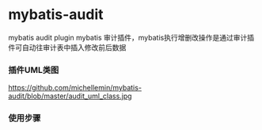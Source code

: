 # mybatis-audit
mybatis audit plugin
mybatis 审计插件，mybatis执行增删改操作是通过审计插件可自动往审计表中插入修改前后数据


### 插件UML类图
https://github.com/michellemin/mybatis-audit/blob/master/audit_uml_class.jpg

### 使用步骤
